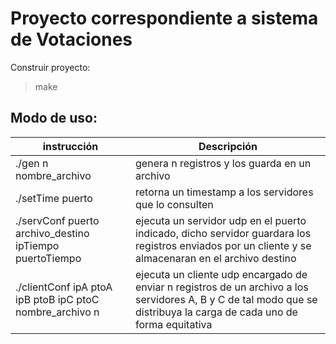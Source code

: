 # Proyecto correspondiente a sistema de Votaciones


Construir proyecto:
> make 

## Modo de uso: 

| instrucción | Descripción |
| ----------- | ----------- |
| ./gen n nombre_archivo  | genera n registros y los guarda en un archivo |
| ./setTime puerto | retorna un timestamp a los servidores que lo consulten |
| ./servConf puerto archivo_destino ipTiempo puertoTiempo  | ejecuta un servidor udp en el puerto indicado, dicho servidor guardara los registros enviados por un cliente y se almacenaran en el archivo destino |
| ./clientConf ipA ptoA ipB ptoB ipC ptoC nombre_archivo n | ejecuta un cliente udp encargado de enviar n registros de un archivo a los servidores A, B y C de tal modo que se distribuya la carga de cada uno de forma equitativa |
